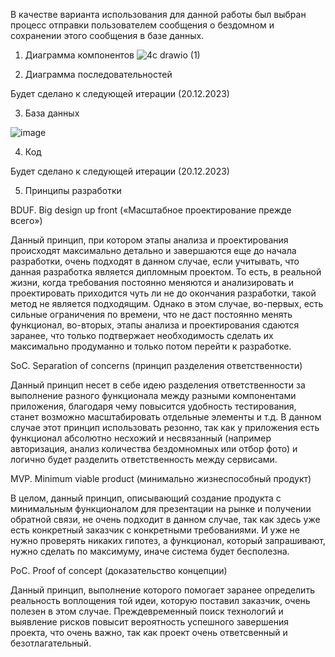 В качестве варианта использования для данной работы был выбран процесс отправки пользователем сообщения о бездомном и сохранении этого сообщения в базе данных.
1. Диаграмма компонентов
![4c drawio (1)](https://github.com/alenatetenova/HSE-SoftwareArchitecture/assets/71338455/cc94bcbe-40d4-4cc5-983f-42733cc76153)


2. Диаграмма последовательностей
      
Будет сделано к следующей итерации (20.12.2023)

3. База данных

  ![image](https://github.com/alenatetenova/HSE-SoftwareArchitecture/assets/71338455/4d95d8ae-2095-46f0-b233-c54b625a1009)

4. Код
   
Будет сделано к следующей итерации (20.12.2023)

5. Принципы разработки

BDUF. Big design up front («Масштабное проектирование прежде всего»)

Данный принцип, при котором этапы анализа и проектирования происходят максимально детально и завершаются еще до начала разработки, очень подходят в данном случае, если учитывать, что данная разработка является дипломным проектом. То есть, в реальной жизни, когда требования постоянно меняются и анализировать и проектировать приходится чуть ли не до окончания разработки, такой метод не является подходящим. Однако в этом случае, во-первых, есть сильные ограничения по времени, что не даст постоянно менять функционал, во-вторых, этапы анализа и проектирования сдаются заранее, что только подтвержает необходимость сделать их максимально продуманно и только потом перейти к разработке.

SoC. Separation оf concerns (принцип разделения ответственности)

Данный принцип несет в себе идею разделения ответственности за выполнение разного функционала между разными компонентами приложения, благодаря чему повысится удобность тестирования, станет возможно масштабировать отдельные элементы и т.д. В данном случае этот принцип использовать резонно, так как у приложения есть функционал абсолютно несхожий и несвязанный (например авторизация, анализ количества бездомномных или отбор фото) и логично будет разделить ответственность между сервисами.

MVP. Minimum viable product (минимально жизнеспособный продукт)

В целом, данный принцип, описывающий создание продукта с минимальным функционалом для презентации на рынке и получении обратной связи, не очень подходит в данном случае, так как здесь уже есть конкретный заказчик с конкретными требованиями. И уже не нужно проверять никаких гипотез, а функционал, который запрашивают, нужно сделать по максимуму, иначе система будет бесполезна.

PoC. Proof of concept (доказательство концепции)

Данный принцип, выполнение которого помогает заранее определить реальность воплощения той идеи, которую поставил заказчик, очень полезен в этом случае. Преждевременный поиск технологий и выявление рисков повысит вероятность успешного завершения проекта, что очень важно, так как проект очень ответсвенный и безотлагательный.
